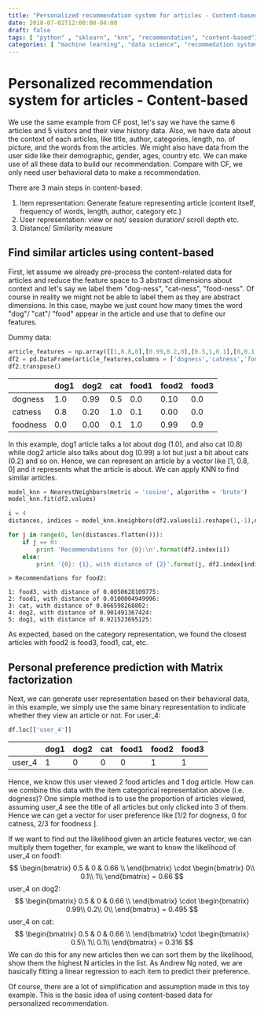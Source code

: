 ```yaml
---
title: "Personalized recommendation system for articles - Content-based"
date: 2018-07-02T12:00:00-04:00
draft: false
tags: [ "python" , "sklearn", "knn", "recommendation", "content-based"]
categories: [ "machine learning", "data science", "recommedation system", "feature extraction"]
---
```


# Personalized recommendation system for articles - Content-based

We use the same example from CF post, let's say we have the same 6 articles and 5 visitors and their view history data. Also, we have data about the context of each articles, like title, author, categories, length, no. of picture, and the words from the articles. We might also have data from the user side like their demographic, gender, ages, country etc. We can make use of all these data to build our recommendation. Compare with CF, we only need user behavioral data to make a recommendation.



There are 3 main steps in content-based:

1. Item representation: Generate feature representing article (content itself, frequency of words, length, author, category etc.)
2. User representation: view or not/ session duration/ scroll depth etc.
3. Distance/ Similarity measure

## Find similar articles using content-based

First, let assume we already pre-process the content-related data for articles and reduce the feature space to 3 abstract dimensions about context and let's say we label them "dog-ness", "cat-ness", "food-ness". Of course in reality we might not be able to label them as they are abstract dimensions. In this case, maybe we just count how many times the word "dog"/ "cat"/ "food" appear in the article and use that to define our features. 

Dummy data:

```python
article_features = np.array([[1,0.8,0],[0.99,0.2,0],[0.5,1,0.1],[0,0.1,1],[0.1,0,0.99],[0,0,0.9]])
df2 = pd.DataFrame(article_features,columns = ['dogness','catness','foodness'], index = ['dog1', 'dog2', 'cat', 'food1', 'food2','food3'])
df2.transpose()
```



|          | dog1 | dog2 | cat  | food1 | food2 | food3 |
| -------- | ---- | ---- | ---- | ----- | ----- | ----- |
| dogness  | 1.0  | 0.99 | 0.5  | 0.0   | 0.10  | 0.0   |
| catness  | 0.8  | 0.20 | 1.0  | 0.1   | 0.00  | 0.0   |
| foodness | 0.0  | 0.00 | 0.1  | 1.0   | 0.99  | 0.9   |

In this example, dog1 article talks a lot about dog (1.0), and also cat (0.8) while dog2 article also talks about dog (0.99) a lot but just a bit about cats (0.2) and so on. Hence, we can represent an article by a vector like [1, 0.8, 0] and it represents what the article is about. We can apply KNN to find similar articles.

```python
model_knn = NearestNeighbors(metric = 'cosine', algorithm = 'brute')
model_knn.fit(df2.values)
```



```python
i = 4
distances, indices = model_knn.kneighbors(df2.values[i].reshape(1,-1),n_neighbors = 6)

for j in range(0, len(distances.flatten())):
    if j == 0:
        print 'Recommendations for {0}:\n'.format(df2.index[i])
    else:
        print '{0}: {1}, with distance of {2}'.format(j, df2.index[indices.flatten()[j]], distances.flatten()[j])
```



```
> Recommendations for food2:

1: food3, with distance of 0.0050628109775:
2: food1, with distance of 0.0100004949996:
3: cat, with distance of 0.866598268802:
4: dog2, with distance of 0.901491367424:
5: dog1, with distance of 0.921523695125:
```



As expected, based on the category representation, we found the closest articles with food2 is food3, food1, cat, etc.

## Personal preference prediction with Matrix factorization

Next, we can generate user representation based on their behavioral data, in this example, we simply use the same binary representation to indicate whether they view an article or not. For user_4:

```python
df.loc[['user_4']]
```



|        | dog1 | dog2 | cat  | food1 | food2 | food3 |
| ------ | ---- | ---- | ---- | ----- | ----- | ----- |
| user_4 | 1    | 0    | 0    | 0     | 1     | 1     |

Hence, we know this user viewed 2 food articles and 1 dog article. How can we combine this data with the item categorical representation above (i.e. dogness)? One simple method is to use the proportion of articles viewed, assuming user_4 see the title of all articles but only clicked into 3 of them. Hence we can get a vector for user preference like [1/2 for dogness, 0 for catness, 2/3 for foodness ]. 

If we want to find out the likelihood given an article features vector, we can multiply them together, for example, we want to know the likelihood of user_4 on food1:
$$
\begin{bmatrix}
    0.5 & 0 & 0.66 \\
    \end{bmatrix}
    \cdot
    \begin{bmatrix}
    0\\
    0.1\\
    1\\
    \end{bmatrix} = 0.66
$$
user_4 on dog2:
$$
\begin{bmatrix}
    0.5 & 0 & 0.66 \\
    \end{bmatrix}
    \cdot
    \begin{bmatrix}
    0.99\\
    0.2\\
    0\\
    \end{bmatrix} = 0.495
$$
user_4 on cat:
$$
\begin{bmatrix}
    0.5 & 0 & 0.66 \\
    \end{bmatrix}
    \cdot
    \begin{bmatrix}
    0.5\\
    1\\
    0.1\\
    \end{bmatrix} = 0.316
$$
We can do this for any new articles then we can sort them by the likelihood, show them the highest N articles in the list. As Andrew Ng noted, we are basically fitting a linear regression to each item to predict their preference.

Of course, there are a lot of simplification and assumption made in this toy example. This is the basic idea of using content-based data for personalized recommendation.















